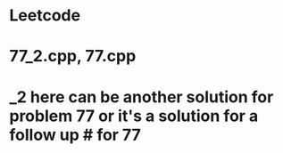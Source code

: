 # Leetcode
# 77_2.cpp, 77.cpp
# _2 here can be another solution for problem 77 or it's a solution for a follow up # for 77
